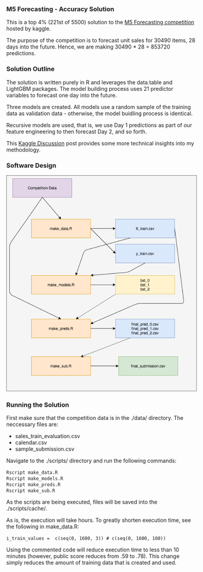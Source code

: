 ### M5 Forecasting - Accuracy Solution
  
This is a top 4% (221st of 5500) solution to the [M5 Forecasting competition](https://www.kaggle.com/c/m5-forecasting-accuracy) hosted by kaggle.  
  
The purpose of the competition is to forecast unit sales for 30490 items, 28 days into the future. Hence, we are making 30490 * 28 = 853720 predictions.  
  
### Solution Outline

The solution is written purely in R and leverages the data.table and LightGBM packages. The model building process uses 21 predictor variables to forecast one day into the future.  

Three models are created. All models use a random sample of the training data as validation data - otherwise, the model buidling process is identical.  
  
Recursive models are used, that is, we use Day 1 predictions as part of our feature engineering to then forecast Day 2, and so forth.  

This [Kaggle Discussion](https://www.kaggle.com/c/m5-forecasting-accuracy/discussion/163092) post provides some more technical insights into my methodology.  

### Software Design

![](./readme_figures/software_design.png)

### Running the Solution
First make sure that the competition data is in the ./data/ directory. The neccessary files are:  

* sales\_train_evaluation.csv  
* calendar.csv  
* sample_submission.csv  
  
Navigate to the ./scripts/ directory and run the following commands:  

```
Rscript make_data.R  
Rscript make_models.R 
Rscript make_preds.R
Rscript make_sub.R  
```
As the scripts are being executed, files will be saved into the ./scripts/cache/.  
  
As is, the execution will take hours. To greatly shorten execution time, see the following in make_data.R:  
  
```
i_train_values =  c(seq(0, 1600, 3)) # c(seq(0, 1600, 100))
```
  
Using the commented code will reduce execution time to less than 10 minutes (however, public score reduces from .59 to .78). This change simply reduces the amount of training data that is created and used.